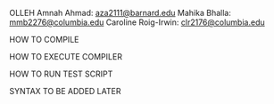 OLLEH
Amnah Ahmad: aza2111@barnard.edu
Mahika Bhalla: mmb2276@columbia.edu
Caroline Roig-Irwin: clr2176@columbia.edu


HOW TO COMPILE


HOW TO EXECUTE COMPILER


HOW TO RUN TEST SCRIPT


SYNTAX TO BE ADDED LATER


